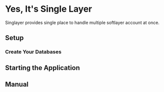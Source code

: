 # Yes, It's Single Layer

Singlayer provides single place to handle multiple softlayer account at once.

## Setup

### Create Your Databases

## Starting the Application

## Manual


